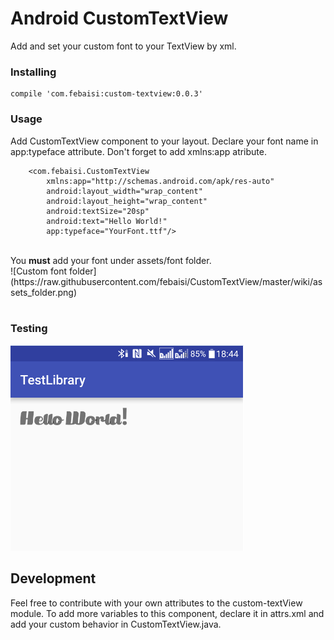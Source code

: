 Android CustomTextView
=============================================================================
Add and set your custom font to your TextView by xml.

### Installing
```
compile 'com.febaisi:custom-textview:0.0.3'
```

### Usage
Add CustomTextView component to your layout. Declare your font name in app:typeface attribute.
Don't forget to add xmlns:app atribute.
```
    <com.febaisi.CustomTextView
        xmlns:app="http://schemas.android.com/apk/res-auto"
        android:layout_width="wrap_content"
        android:layout_height="wrap_content"
        android:textSize="20sp"
        android:text="Hello World!"
        app:typeface="YourFont.ttf"/>
```

<br>
You <b>must</b> add your font under assets/font folder.<br>
![Custom font folder](https://raw.githubusercontent.com/febaisi/CustomTextView/master/wiki/assets_folder.png) 
<br><br>

### Testing
![Device Screenshot](https://raw.githubusercontent.com/febaisi/CustomTextView/master/wiki/device_screenshot.png) 


## Development
Feel free to contribute with your own attributes to the custom-textView module.
To add more variables to this component, declare it in attrs.xml and add your custom behavior in CustomTextView.java.

